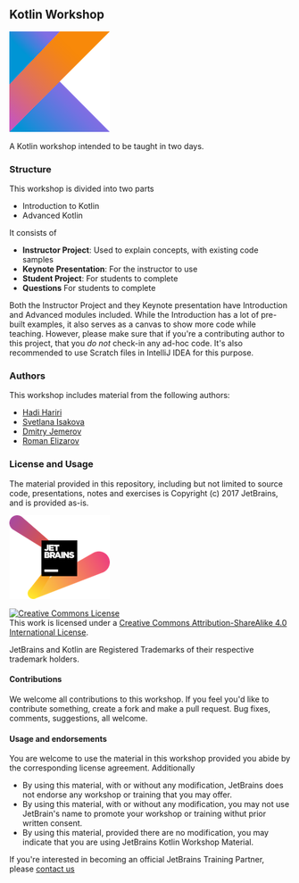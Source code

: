 ## Kotlin Workshop

![Kotlin Logo](kotlinlogo.png)

A Kotlin workshop intended to be taught in two days. 

### Structure

This workshop is divided into two parts

* Introduction to Kotlin
* Advanced Kotlin

It consists of 

* **Instructor Project**: Used to explain concepts, with existing code samples
* **Keynote Presentation**: For the instructor to use 
* **Student Project**: For students to complete
* **Questions** For students to complete


Both the Instructor Project and they Keynote presentation have Introduction and Advanced modules included. While the Introduction 
has a lot of pre-built examples, it also serves as a canvas to show more code while teaching. However, please make sure that if you're 
a contributing author to this project, that you *do not* check-in any ad-hoc code. It's also recommended to use Scratch files in IntelliJ IDEA
for this purpose.

### Authors

This workshop includes material from the following authors:

* [Hadi Hariri](https://github.com/hhariri)
* [Svetlana Isakova](https://github.com/svtk)
* [Dmitry Jemerov](https://github.com/yole)
* [Roman Elizarov](https://gitub.com/elizarov)

### License and Usage

The material provided in this repository, including but not limited to source code, presentations, notes and exercises is Copyright (c) 2017 JetBrains, and is provided as-is. 

![JetBrains Logo](jetbrainslogo.png)

<a rel="license" href="http://creativecommons.org/licenses/by-sa/4.0/"><img alt="Creative Commons License" style="border-width:0" src="https://i.creativecommons.org/l/by-sa/4.0/88x31.png" /></a><br />This work is licensed under a <a rel="license" href="http://creativecommons.org/licenses/by-sa/4.0/">Creative Commons Attribution-ShareAlike 4.0 International License</a>.


JetBrains and Kotlin are Registered Trademarks of their respective trademark holders. 

#### Contributions

We welcome all contributions to this workshop. If you feel you'd like to contribute something, create a fork and make a pull request. Bug fixes, comments, suggestions, all welcome. 
 
#### Usage and endorsements 
 
You are welcome to use the material in this workshop provided you abide by the corresponding license agreement. Additionally 

* By using this material, with or without any modification, JetBrains does not endorse any workshop or training that you may offer.
* By using this material, with or without any modification, you may not use JetBrain's name to promote your workshop or training withut prior written consent. 
* By using this material, provided there are no modification, you may indicate that you are using JetBrains Kotlin Workshop Material.

If you're interested in becoming an official JetBrains Training Partner, please [contact us](https://www.jetbrains.com/company/partners/become_a_partner.html) 
